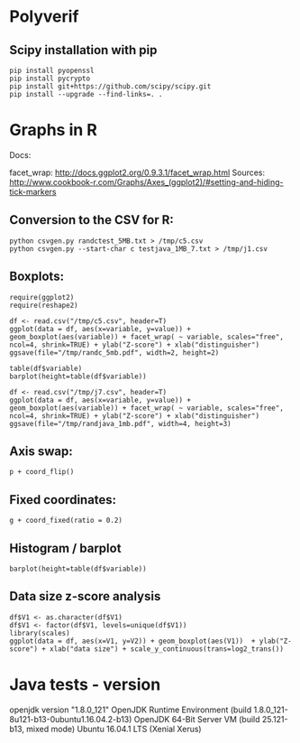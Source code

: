 # Polyverif

## Scipy installation with pip

```
pip install pyopenssl
pip install pycrypto
pip install git+https://github.com/scipy/scipy.git
pip install --upgrade --find-links=. .
```

# Graphs in R

Docs:

facet_wrap: http://docs.ggplot2.org/0.9.3.1/facet_wrap.html
Sources: http://www.cookbook-r.com/Graphs/Axes_(ggplot2)/#setting-and-hiding-tick-markers


## Conversion to the CSV for R:

```
python csvgen.py randctest_5MB.txt > /tmp/c5.csv
python csvgen.py --start-char c testjava_1MB_7.txt > /tmp/j1.csv
```

## Boxplots:

```
require(ggplot2)
require(reshape2)

df <- read.csv("/tmp/c5.csv", header=T)
ggplot(data = df, aes(x=variable, y=value)) + geom_boxplot(aes(variable)) + facet_wrap( ~ variable, scales="free", ncol=4, shrink=TRUE) + ylab("Z-score") + xlab("distinguisher")
ggsave(file="/tmp/randc_5mb.pdf", width=2, height=2)

table(df$variable)
barplot(height=table(df$variable))

df <- read.csv("/tmp/j7.csv", header=T)
ggplot(data = df, aes(x=variable, y=value)) + geom_boxplot(aes(variable)) + facet_wrap( ~ variable, scales="free", ncol=4, shrink=TRUE) + ylab("Z-score") + xlab("distinguisher")
ggsave(file="/tmp/randjava_1mb.pdf", width=4, height=3)
```

## Axis swap:

```
p + coord_flip()
```

## Fixed coordinates:

```
g + coord_fixed(ratio = 0.2)
```

## Histogram / barplot

```
barplot(height=table(df$variable))
```

## Data size z-score analysis

```
df$V1 <- as.character(df$V1)
df$V1 <- factor(df$V1, levels=unique(df$V1))
library(scales)
ggplot(data = df, aes(x=V1, y=V2)) + geom_boxplot(aes(V1))  + ylab("Z-score") + xlab("data size") + scale_y_continuous(trans=log2_trans())
```

# Java tests - version

openjdk version "1.8.0_121"
OpenJDK Runtime Environment (build 1.8.0_121-8u121-b13-0ubuntu1.16.04.2-b13)
OpenJDK 64-Bit Server VM (build 25.121-b13, mixed mode)
Ubuntu 16.04.1 LTS (Xenial Xerus)


